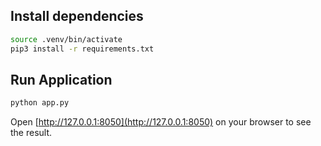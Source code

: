 ## Install dependencies

```bash
source .venv/bin/activate
pip3 install -r requirements.txt
```

## Run Application

```bash
python app.py
```

Open [http://127.0.0.1:8050](http://127.0.0.1:8050) on your browser to see the result.
